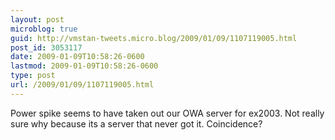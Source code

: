 ```yaml
---
layout: post
microblog: true
guid: http://vmstan-tweets.micro.blog/2009/01/09/1107119005.html
post_id: 3053117
date: 2009-01-09T10:58:26-0600
lastmod: 2009-01-09T10:58:26-0600
type: post
url: /2009/01/09/1107119005.html
---
```

Power spike seems to have taken out our OWA server for ex2003. Not really sure why because its a server that never got it. Coincidence?
